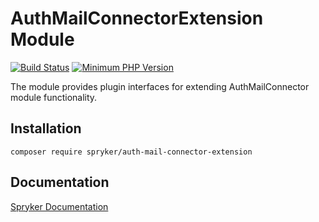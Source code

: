 # AuthMailConnectorExtension Module
[![Build Status](https://travis-ci.org/spryker/auth-mail-connector-extension.svg)](https://travis-ci.org/spryker/auth-mail-connector-extension)
[![Minimum PHP Version](https://img.shields.io/badge/php-%3E%3D%207.2-8892BF.svg)](https://php.net/)

The module provides plugin interfaces for extending AuthMailConnector module functionality.

## Installation

```
composer require spryker/auth-mail-connector-extension
```

## Documentation

[Spryker Documentation](https://academy.spryker.com/developing_with_spryker/module_guide/modules.html)
